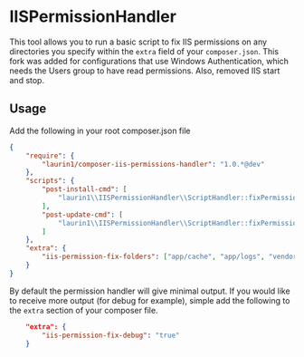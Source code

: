 # IISPermissionHandler

This tool allows you to run a basic script to fix IIS permissions on any directories you specify within the ```extra``` field of your ```composer.json```. This fork was added for configurations that use Windows Authentication, which needs the Users group to have read permissions. Also, removed IIS start and stop.

## Usage

Add the following in your root composer.json file

```json
{
    "require": {
        "laurin1/composer-iis-permissions-handler": "1.0.*@dev"
    },
    "scripts": {
        "post-install-cmd": [
            "laurin1\\IISPermissionHandler\\ScriptHandler::fixPermissions"
        ],
        "post-update-cmd": [
            "laurin1\\IISPermissionHandler\\ScriptHandler::fixPermissions"
        ]
    },
    "extra": {
        "iis-permission-fix-folders": ["app/cache", "app/logs", "vendor"] # Defaults to: app/cache, app/logs, vendor
    }
}
```

By default the permission handler will give minimal output. If you would like to receive more output (for debug for example), simple add the following to the ```extra``` section of your composer file.

```json
    "extra": {
        "iis-permission-fix-debug": "true"
    }
```